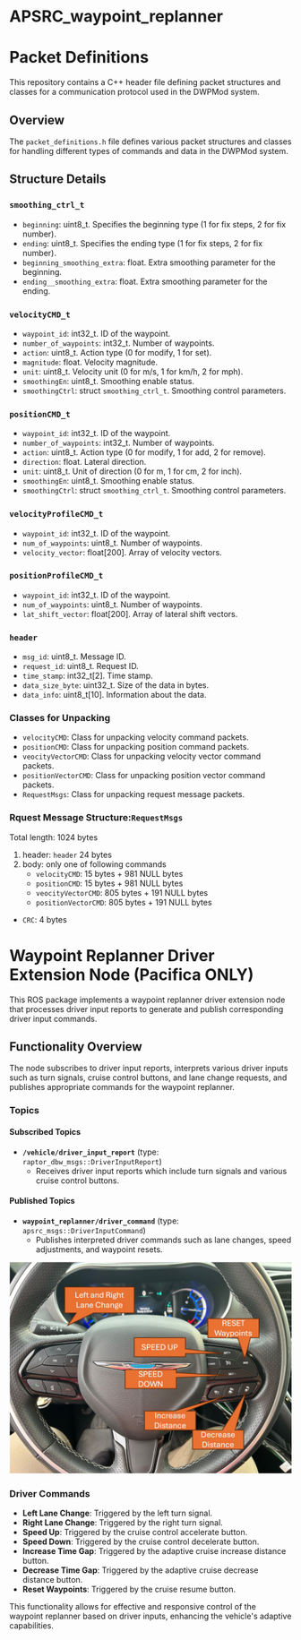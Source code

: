 # APSRC_waypoint_replanner

# Packet Definitions

This repository contains a C++ header file defining packet structures and classes for a communication protocol used in the DWPMod system.

## Overview

The `packet_definitions.h` file defines various packet structures and classes for handling different types of commands and data in the DWPMod system.

## Structure Details

### `smoothing_ctrl_t`

- `beginning`: uint8_t. Specifies the beginning type (1 for fix steps, 2 for fix number).
- `ending`: uint8_t. Specifies the ending type (1 for fix steps, 2 for fix number).
- `beginning_smoothing_extra`: float. Extra smoothing parameter for the beginning.
- `ending__smoothing_extra`: float. Extra smoothing parameter for the ending.

### `velocityCMD_t`

- `waypoint_id`: int32_t. ID of the waypoint.
- `number_of_waypoints`: int32_t. Number of waypoints.
- `action`: uint8_t. Action type (0 for modify, 1 for set).
- `magnitude`: float. Velocity magnitude.
- `unit`: uint8_t. Velocity unit (0 for m/s, 1 for km/h, 2 for mph).
- `smoothingEn`: uint8_t. Smoothing enable status.
- `smoothingCtrl`: struct `smoothing_ctrl_t`. Smoothing control parameters.

### `positionCMD_t`

- `waypoint_id`: int32_t. ID of the waypoint.
- `number_of_waypoints`: int32_t. Number of waypoints.
- `action`: uint8_t. Action type (0 for modify, 1 for add, 2 for remove).
- `direction`: float. Lateral direction.
- `unit`: uint8_t. Unit of direction (0 for m, 1 for cm, 2 for inch).
- `smoothingEn`: uint8_t. Smoothing enable status.
- `smoothingCtrl`: struct `smoothing_ctrl_t`. Smoothing control parameters.

### `velocityProfileCMD_t`

- `waypoint_id`: int32_t. ID of the waypoint.
- `num_of_waypoints`: uint8_t. Number of waypoints.
- `velocity_vector`: float[200]. Array of velocity vectors.

### `positionProfileCMD_t`

- `waypoint_id`: int32_t. ID of the waypoint.
- `num_of_waypoints`: uint8_t. Number of waypoints.
- `lat_shift_vector`: float[200]. Array of lateral shift vectors.

### `header`

- `msg_id`: uint8_t. Message ID.
- `request_id`: uint8_t. Request ID.
- `time_stamp`: int32_t[2]. Time stamp.
- `data_size_byte`: uint32_t. Size of the data in bytes.
- `data_info`: uint8_t[10]. Information about the data.

### Classes for Unpacking

- `velocityCMD`: Class for unpacking velocity command packets.
- `positionCMD`: Class for unpacking position command packets.
- `veocityVectorCMD`: Class for unpacking velocity vector command packets.
- `positionVectorCMD`: Class for unpacking position vector command packets.
- `RequestMsgs`: Class for unpacking request message packets.

### Rquest Message Structure:`RequestMsgs`
Total length: 1024 bytes
1. header: `header` 24 bytes
2.  body: only one of following commands
    - `velocityCMD`: 15 bytes + 981 NULL bytes
    - `positionCMD`: 15 bytes + 981 NULL bytes
    - `veocityVectorCMD`: 805 bytes + 191 NULL bytes
    - `positionVectorCMD`: 805 bytes + 191 NULL bytes
- `CRC`: 4 bytes

# Waypoint Replanner Driver Extension Node (Pacifica ONLY)

This ROS package implements a waypoint replanner driver extension node that processes driver input reports to generate and publish corresponding driver input commands.

## Functionality Overview

The node subscribes to driver input reports, interprets various driver inputs such as turn signals, cruise control buttons, and lane change requests, and publishes appropriate commands for the waypoint replanner.

### Topics

#### Subscribed Topics

- **`/vehicle/driver_input_report`** (type: `raptor_dbw_msgs::DriverInputReport`)
  - Receives driver input reports which include turn signals and various cruise control buttons.

#### Published Topics

- **`waypoint_replanner/driver_command`** (type: `apsrc_msgs::DriverInputCommand`)
  - Publishes interpreted driver commands such as lane changes, speed adjustments, and waypoint resets.

<img src="https://github.com/mojtaba1989/apsrc_waypoint_replanner/blob/master//SteeringWheel.jpg" alt="Disks" width="600"/>

### Driver Commands

- **Left Lane Change**: Triggered by the left turn signal.
- **Right Lane Change**: Triggered by the right turn signal.
- **Speed Up**: Triggered by the cruise control accelerate button.
- **Speed Down**: Triggered by the cruise control decelerate button.
- **Increase Time Gap**: Triggered by the adaptive cruise increase distance button.
- **Decrease Time Gap**: Triggered by the adaptive cruise decrease distance button.
- **Reset Waypoints**: Triggered by the cruise resume button.

This functionality allows for effective and responsive control of the waypoint replanner based on driver inputs, enhancing the vehicle's adaptive capabilities.

